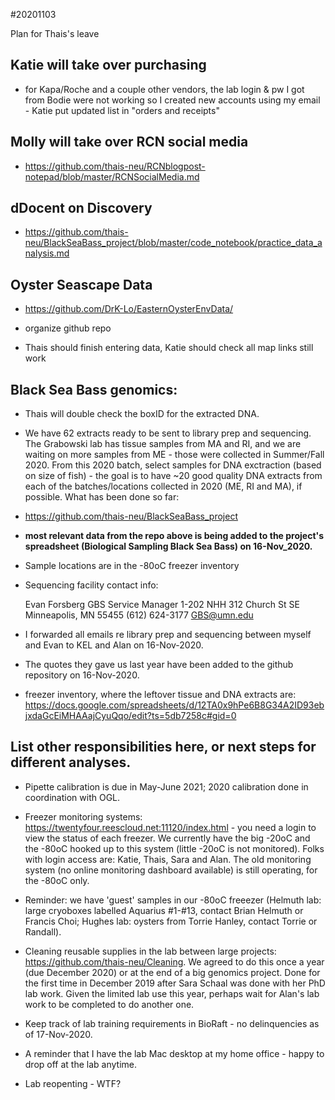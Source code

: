 #20201103

Plan for Thais's leave

## Katie will take over purchasing

- for Kapa/Roche and a couple other vendors, the lab login & pw I got from Bodie were not working so I created new accounts using my email - 
    Katie put updated list in "orders and receipts"

## Molly will take over RCN social media

- https://github.com/thais-neu/RCNblogpost-notepad/blob/master/RCNSocialMedia.md
    
## dDocent on Discovery

- https://github.com/thais-neu/BlackSeaBass_project/blob/master/code_notebook/practice_data_analysis.md
    
## Oyster Seascape Data

- https://github.com/DrK-Lo/EasternOysterEnvData/

- organize github repo

- Thais should finish entering data, Katie should check all map links still work

## Black Sea Bass genomics: 

- Thais will double check the boxID for the extracted DNA.

- We have 62 extracts ready to be sent to library prep and sequencing. The Grabowski lab has tissue samples from MA and RI, and we are waiting on more samples from ME - those were collected in Summer/Fall 2020. From this 2020 batch, select samples for DNA exctraction (based on size of fish) - the goal is to have ~20 good quality DNA extracts from each of the batches/locations collected in 2020 (ME, RI and MA), if possible. What has been done so far:

- https://github.com/thais-neu/BlackSeaBass_project
    
- **most relevant data from the repo above is being added to the project's spreadsheet (Biological Sampling Black Sea Bass) on 16-Nov_2020.**
    
- Sample locations are in the -80oC freezer inventory
    
- Sequencing facility contact info: 
    
    Evan Forsberg
    GBS Service Manager
    1-202 NHH
    312 Church St SE
    Minneapolis, MN 55455
    (612) 624-3177
    GBS@umn.edu

- I forwarded all emails re library prep and sequencing between myself and Evan to KEL and Alan on 16-Nov-2020.

- The quotes they gave us last year have been added to the github repository on 16-Nov-2020.
         
- freezer inventory, where the leftover tissue and DNA extracts are: https://docs.google.com/spreadsheets/d/12TA0x9hPe6B8G34A2ID93ebjxdaGcEiMHAAajCyuQqo/edit?ts=5db7258c#gid=0
    

## List other responsibilities here, or next steps for different analyses. 

- Pipette calibration is due in May-June 2021; 2020 calibration done in coordination with OGL.

- Freezer monitoring systems: https://twentyfour.reescloud.net:11120/index.html - you need a login to view the status of each freezer. We currently have the big -20oC and the -80oC hooked up to this system (little -20oC is not monitored). Folks with login access are: Katie, Thais, Sara and Alan. The old monitoring system (no online monitoring dashboard available) is still operating, for the -80oC only. 

- Reminder: we have 'guest' samples in our -80oC freeezer (Helmuth lab: large cryoboxes labelled Aquarius #1-#13, contact Brian Helmuth or Francis Choi; Hughes lab: oysters from Torrie Hanley, contact Torrie or Randall).
    
- Cleaning reusable supplies in the lab between large projects: https://github.com/thais-neu/Cleaning. We agreed to do this once a year (due December 2020) or at the end of a big genomics project. Done for the first time in December 2019 after Sara Schaal was done with her PhD lab work. Given the limited lab use this year, perhaps wait for Alan's lab work to be completed to do another one.

- Keep track of lab training requirements in BioRaft - no delinquencies as of 17-Nov-2020.
  
- A reminder that I have the lab Mac desktop at my home office - happy to drop off at the lab anytime.

- Lab reopenting - WTF?







